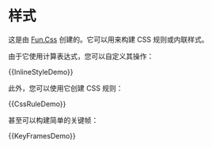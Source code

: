 # 样式

这是由 [Fun.Css](https://github.com/slaveOftime/Fun.Css) 创建的。它可以用来构建 CSS 规则或内联样式。

由于它使用计算表达式，您可以自定义其操作：

{{InlineStyleDemo}}

此外，您可以使用它创建 CSS 规则：

{{CssRuleDemo}}

甚至可以构建简单的关键帧：

{{KeyFramesDemo}}